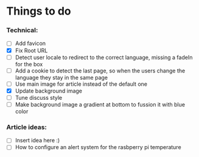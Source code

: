 # Things to do


### Technical:
- [ ] Add favicon
- [X] Fix Root URL
- [ ] Detect user locale to redirect to the correct language, missing a fadeIn for the box
- [ ] Add a cookie to detect the last page, so when the users change the language they stay in the same page
- [ ] Use main image for article instead of the default one
- [X] Update background image
- [ ] Tune discuss style
- [ ] Make background image a gradient at bottom to fussion it with blue color

### Article ideas:
- [ ] Insert idea here :)
- [ ] How to configure an alert system for the rasbperry pi temperature
